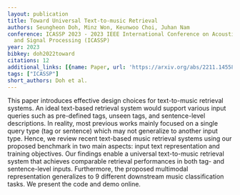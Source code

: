 ```yaml
---
layout: publication
title: Toward Universal Text-to-music Retrieval
authors: Seungheon Doh, Minz Won, Keunwoo Choi, Juhan Nam
conference: ICASSP 2023 - 2023 IEEE International Conference on Acoustics, Speech
  and Signal Processing (ICASSP)
year: 2023
bibkey: doh2022toward
citations: 12
additional_links: [{name: Paper, url: 'https://arxiv.org/abs/2211.14558'}]
tags: ["ICASSP"]
short_authors: Doh et al.
---
```

This paper introduces effective design choices for text-to-music retrieval
systems. An ideal text-based retrieval system would support various input
queries such as pre-defined tags, unseen tags, and sentence-level descriptions.
In reality, most previous works mainly focused on a single query type (tag or
sentence) which may not generalize to another input type. Hence, we review
recent text-based music retrieval systems using our proposed benchmark in two
main aspects: input text representation and training objectives. Our findings
enable a universal text-to-music retrieval system that achieves comparable
retrieval performances in both tag- and sentence-level inputs. Furthermore, the
proposed multimodal representation generalizes to 9 different downstream music
classification tasks. We present the code and demo online.